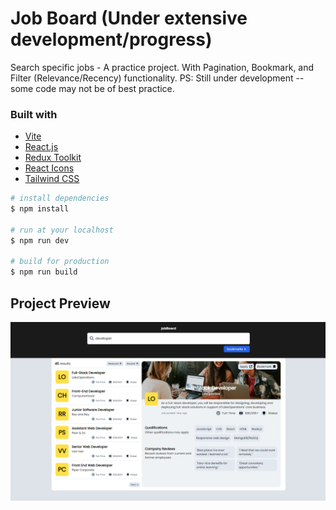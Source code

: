 # Job Board (Under extensive development/progress)

Search specific jobs - A practice project. With Pagination, Bookmark, and Filter (Relevance/Recency) functionality. PS: Still under development -- some code may not be of best practice.

### Built with

- [Vite](https://vitejs.dev/)
- [React.js](https://react.dev/)
- [Redux Toolkit](https://redux-toolkit.js.org/)
- [React Icons](https://react-icons.github.io/react-icons/)
- [Tailwind CSS](https://tailwindcss.com/)

```bash
# install dependencies
$ npm install

# run at your localhost
$ npm run dev

# build for production
$ npm run build
```

## Project Preview

![Project Preview](/public/project-img/projectPreview.png)
